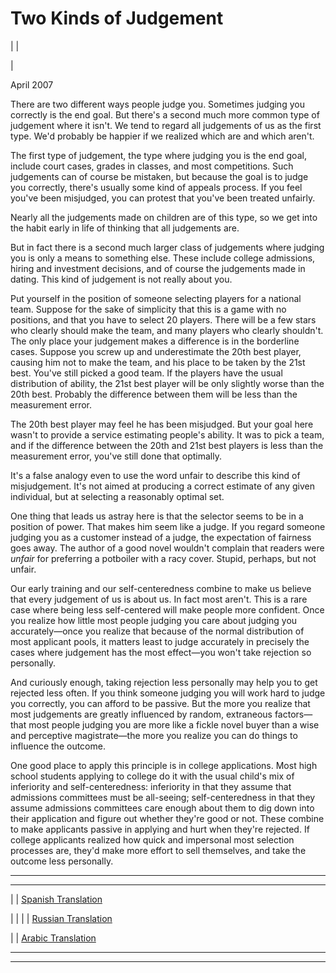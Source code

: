 # Two Kinds of Judgement

| | [](index.html)  
  
|   
  
April 2007  
  
There are two different ways people judge you. Sometimes judging you correctly is the end goal. But there's a second much more common type of judgement where it isn't. We tend to regard all judgements of us as the first type. We'd probably be happier if we realized which are and which aren't.  
  
The first type of judgement, the type where judging you is the end goal, include court cases, grades in classes, and most competitions. Such judgements can of course be mistaken, but because the goal is to judge you correctly, there's usually some kind of appeals process. If you feel you've been misjudged, you can protest that you've been treated unfairly.  
  
Nearly all the judgements made on children are of this type, so we get into the habit early in life of thinking that all judgements are.  
  
But in fact there is a second much larger class of judgements where judging you is only a means to something else. These include college admissions, hiring and investment decisions, and of course the judgements made in dating. This kind of judgement is not really about you.  
  
Put yourself in the position of someone selecting players for a national team. Suppose for the sake of simplicity that this is a game with no positions, and that you have to select 20 players. There will be a few stars who clearly should make the team, and many players who clearly shouldn't. The only place your judgement makes a difference is in the borderline cases. Suppose you screw up and underestimate the 20th best player, causing him not to make the team, and his place to be taken by the 21st best. You've still picked a good team. If the players have the usual distribution of ability, the 21st best player will be only slightly worse than the 20th best. Probably the difference between them will be less than the measurement error.  
  
The 20th best player may feel he has been misjudged. But your goal here wasn't to provide a service estimating people's ability. It was to pick a team, and if the difference between the 20th and 21st best players is less than the measurement error, you've still done that optimally.  
  
It's a false analogy even to use the word unfair to describe this kind of misjudgement. It's not aimed at producing a correct estimate of any given individual, but at selecting a reasonably optimal set.  
  
One thing that leads us astray here is that the selector seems to be in a position of power. That makes him seem like a judge. If you regard someone judging you as a customer instead of a judge, the expectation of fairness goes away. The author of a good novel wouldn't complain that readers were _unfair_ for preferring a potboiler with a racy cover. Stupid, perhaps, but not unfair.  
  
Our early training and our self-centeredness combine to make us believe that every judgement of us is about us. In fact most aren't. This is a rare case where being less self-centered will make people more confident. Once you realize how little most people judging you care about judging you accurately—once you realize that because of the normal distribution of most applicant pools, it matters least to judge accurately in precisely the cases where judgement has the most effect—you won't take rejection so personally.  
  
And curiously enough, taking rejection less personally may help you to get rejected less often. If you think someone judging you will work hard to judge you correctly, you can afford to be passive. But the more you realize that most judgements are greatly influenced by random, extraneous factors—that most people judging you are more like a fickle novel buyer than a wise and perceptive magistrate—the more you realize you can do things to influence the outcome.  
  
One good place to apply this principle is in college applications. Most high school students applying to college do it with the usual child's mix of inferiority and self-centeredness: inferiority in that they assume that admissions committees must be all-seeing; self-centeredness in that they assume admissions committees care enough about them to dig down into their application and figure out whether they're good or not. These combine to make applicants passive in applying and hurt when they're rejected. If college applicants realized how quick and impersonal most selection processes are, they'd make more effort to sell themselves, and take the outcome less personally.  
  
  
---  
  
  
---  
| | [Spanish Translation](http://www.simpleoption.com/empresa/ensayo-dos-tipos-juicios)  
  
| | | | [Russian Translation](http://ryba4.com/translations/judgement)  
  
  
| | [Arabic Translation](https://tldrarabiccontents.blogspot.com/2020/02/blog-post_5.html)  
  
  
  
  
  

* * *  
  
---
